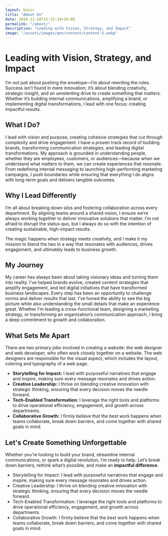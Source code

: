 ```yaml
---
layout: basic
title: "About Us"
date: 2018-11-28T15:15:34+10:00
permalink: "/about/"
description: "Leading with Vision, Strategy, and Impact"
image: "/assets/images/gen/content/content-5.webp"
---
```


# Leading with Vision, Strategy, and Impact

I’m not just about pushing the envelope—I’m about rewriting the rules. Success isn't found in mere innovation; it’s about blending creativity, strategic insight, and an unrelenting drive to create something that matters. Whether it’s building internal communications, amplifying a brand, or implementing digital transformations, I lead with one focus: creating impactful results.

## What I Do?

I lead with vision and purpose, creating cohesive strategies that cut through complexity and drive engagement. I have a proven track record of building brands, transforming communication strategies, and leading digital transformations. My approach is grounded in understanding people, whether they are employees, customers, or audiences—because when we understand what matters to them, we can create experiences that resonate.
From redefining internal messaging to launching high-performing marketing campaigns, I push boundaries while ensuring that everything I do aligns with long-term goals and delivers tangible outcomes.

## Why I Lead Differently

I’m all about breaking down silos and fostering collaboration across every department. By aligning teams around a shared vision, I ensure we’re always working together to deliver innovative solutions that matter. I’m not afraid to disrupt the status quo, but I always do so with the intention of creating sustainable, high-impact results.

The magic happens when strategy meets creativity, and I make it my mission to blend the two in a way that resonates with audiences, drives engagement, and ultimately leads to business growth.

## My Journey

My career has always been about taking visionary ideas and turning them into reality. I’ve helped brands evolve, created content strategies that amplify engagement, and led digital initiatives that have transformed business landscapes. Every step has been an opportunity to challenge norms and deliver results that last.
I’ve honed the ability to see the big picture while also understanding the small details that make an experience great. Whether I’m leading a cross-functional team, designing a marketing strategy, or transforming an organization’s communication approach, I bring a deep commitment to growth and collaboration.

## What Sets Me Apart

There are two primary jobs involved in creating a website: the web designer and web developer, who often work closely together on a website. The web designers are responsible for the visual aspect, which includes the layout, coloring and typography of a web page.

- <strong>Storytelling for Impact:</strong> I lead with purposeful narratives that engage and inspire, making sure every message resonates and drives action.
- <strong>Creative Leadership:</strong> I thrive on blending creative innovation with strategic thinking, ensuring that every decision moves the needle forward.
- <strong>Tech-Enabled Transformation:</strong> I leverage the right tools and platforms to drive operational efficiency, engagement, and growth across departments.
- <strong>Collaborative Growth:</strong> I firmly believe that the best work happens when teams collaborate, break down barriers, and come together with shared goals in mind.

## Let's Create Something Unforgettable

Whether you're looking to build your brand, streamline internal communications, or spark a digital revolution, I’m ready to help. Let’s break down barriers, rethink what’s possible, and make an <strong>impactful difference</strong>.

- Storytelling for Impact: I lead with purposeful narratives that engage and inspire, making sure every message resonates and drives action.
- Creative Leadership: I thrive on blending creative innovation with strategic thinking, ensuring that every decision moves the needle forward.
- Tech-Enabled Transformation: I leverage the right tools and platforms to drive operational efficiency, engagement, and growth across departments.
- Collaborative Growth: I firmly believe that the best work happens when teams collaborate, break down barriers, and come together with shared goals in mind.
